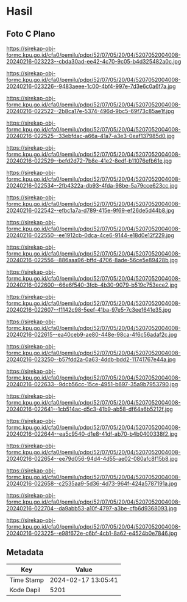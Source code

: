 # Hasil

## Foto C Plano

https://sirekap-obj-formc.kpu.go.id/cfa0/pemilu/pdpr/52/07/05/20/04/5207052004008-20240216-023223--cbda30ad-ee42-4c70-9c05-b4d325482a0c.jpg

https://sirekap-obj-formc.kpu.go.id/cfa0/pemilu/pdpr/52/07/05/20/04/5207052004008-20240216-023226--9483aeee-1c00-4bf4-997e-7d3e6c0a6f7a.jpg

https://sirekap-obj-formc.kpu.go.id/cfa0/pemilu/pdpr/52/07/05/20/04/5207052004008-20240216-022522--2b8ca17e-5374-496d-9bc5-69f73c85ae1f.jpg

https://sirekap-obj-formc.kpu.go.id/cfa0/pemilu/pdpr/52/07/05/20/04/5207052004008-20240216-022525--33ebfdac-a66a-41a7-a3e3-0eaf137985d0.jpg

https://sirekap-obj-formc.kpu.go.id/cfa0/pemilu/pdpr/52/07/05/20/04/5207052004008-20240216-022529--befd2d72-7b8e-41e2-8edf-b11076efb61e.jpg

https://sirekap-obj-formc.kpu.go.id/cfa0/pemilu/pdpr/52/07/05/20/04/5207052004008-20240216-022534--2fb4322a-db93-4fda-98be-5a79cce623cc.jpg

https://sirekap-obj-formc.kpu.go.id/cfa0/pemilu/pdpr/52/07/05/20/04/5207052004008-20240216-022542--efbc1a7a-d789-415e-9f69-ef26de5d44b8.jpg

https://sirekap-obj-formc.kpu.go.id/cfa0/pemilu/pdpr/52/07/05/20/04/5207052004008-20240216-022550--ee1912cb-0dca-4ce6-9144-e18d0e12f229.jpg

https://sirekap-obj-formc.kpu.go.id/cfa0/pemilu/pdpr/52/07/05/20/04/5207052004008-20240216-022556--886aaa96-bffd-4706-8ade-56ce5e89428b.jpg

https://sirekap-obj-formc.kpu.go.id/cfa0/pemilu/pdpr/52/07/05/20/04/5207052004008-20240216-022600--66e6f540-3fcb-4b30-9079-b519c753ece2.jpg

https://sirekap-obj-formc.kpu.go.id/cfa0/pemilu/pdpr/52/07/05/20/04/5207052004008-20240216-022607--f1142c98-5eef-41ba-97e5-7c3ee1641e35.jpg

https://sirekap-obj-formc.kpu.go.id/cfa0/pemilu/pdpr/52/07/05/20/04/5207052004008-20240216-022615--ea40ceb9-ae80-448e-98ca-4f6c56adaf2c.jpg

https://sirekap-obj-formc.kpu.go.id/cfa0/pemilu/pdpr/52/07/05/20/04/5207052004008-20240216-023250--b57fdd2a-0a63-4ddb-bdd2-11741767e44a.jpg

https://sirekap-obj-formc.kpu.go.id/cfa0/pemilu/pdpr/52/07/05/20/04/5207052004008-20240216-022633--9dcb56cc-15ce-4951-b697-35a9b7953790.jpg

https://sirekap-obj-formc.kpu.go.id/cfa0/pemilu/pdpr/52/07/05/20/04/5207052004008-20240216-022641--1cb514ac-d5c3-41b9-ab58-df64a6b5212f.jpg

https://sirekap-obj-formc.kpu.go.id/cfa0/pemilu/pdpr/52/07/05/20/04/5207052004008-20240216-022644--ea5c9540-d1e8-41df-ab70-b4b0400338f2.jpg

https://sirekap-obj-formc.kpu.go.id/cfa0/pemilu/pdpr/52/07/05/20/04/5207052004008-20240216-022654--ee79d056-94d4-4d55-ae02-080afc8f15b8.jpg

https://sirekap-obj-formc.kpu.go.id/cfa0/pemilu/pdpr/52/07/05/20/04/5207052004008-20240216-022658--c2535aa9-5d36-4d73-964f-424a5787191a.jpg

https://sirekap-obj-formc.kpu.go.id/cfa0/pemilu/pdpr/52/07/05/20/04/5207052004008-20240216-022704--da9abb53-a10f-4797-a3be-cfb6d9368093.jpg

https://sirekap-obj-formc.kpu.go.id/cfa0/pemilu/pdpr/52/07/05/20/04/5207052004008-20240216-023225--e98f672e-c6bf-4cb1-8a62-e4524b0e7846.jpg


## Metadata

| Key        | Value               |
| ---------- | ------------------- |
| Time Stamp | 2024-02-17 13:05:41 |
| Kode Dapil | 5201                |



